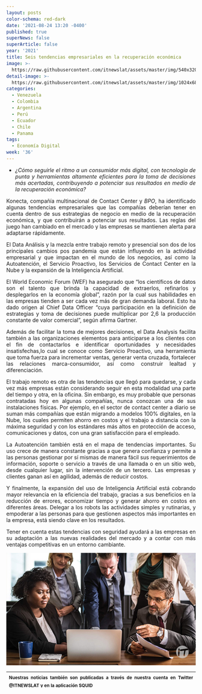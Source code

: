 ```yaml
---
layout: posts
color-schema: red-dark
date: '2021-08-24 13:20 -0400'
published: true
superNews: false
superArticle: false
year: '2021'
title: Seis tendencias empresariales en la recuperación económica
image: >-
  https://raw.githubusercontent.com/itnewslat/assets/master/img/540x320/Reunion-Ejecutivos-p.jpg
detail-image: >-
  https://raw.githubusercontent.com/itnewslat/assets/master/img/1024x680/Reunion-Ejecutivos-g.jpg
categories:
  - Venezuela
  - Colombia
  - Argentina
  - Perú
  - Ecuador
  - Chile
  - Panama
tags:
  - Economía Digital
week: '36'
---
```

<ul style="list-style-type: disc; text-align: justify;">
	<li><em>¿Cómo seguirle el ritmo a un consumidor más digital, con tecnología de punta y herramientas altamente eficientes para la toma de decisiones más acertadas, contribuyendo a potenciar sus resultados en medio de la recuperación económica?</em></li>
</ul>
<p style="text-align: justify;">Konecta, compañía multinacional de Contact Center y <em>BPO</em>, ha identificado algunas tendencias empresariales que las compañías deberían tener en cuenta dentro de sus estrategias de negocio en medio de la recuperación económica, y que contribuirán a potenciar sus resultados. Las reglas del juego han cambiado en el mercado y las empresas se mantienen alerta para adaptarse rápidamente.</p>
<p style="text-align: justify;">El Data Análisis y la mezcla entre trabajo remoto y presencial son dos de los principales cambios pos pandemia que están influyendo en la actividad empresarial y que impactan en el mundo de los negocios, así como la Autoatención, el Servicio Proactivo, los Servicios de Contact Center en la Nube y la expansión de la Inteligencia Artificial.</p>
<p style="text-align: justify;">El World Economic Forum (WEF) ha asegurado que “los científicos de datos son el talento que brinda la capacidad de extraerlos, refinarlos y desplegarlos en la economía global”, razón por la cual sus habilidades en las empresas tienden a ser cada vez más de gran demanda laboral. Esto ha dado origen al Chief Data Officer “cuya participación en la definición de estrategias y toma de decisiones puede multiplicar por 2,6 la producción constante de valor comercial”, según afirma Gartner.</p>
<p style="text-align: justify;">Además de facilitar la toma de mejores decisiones, el Data Analysis facilita también a las organizaciones elementos para anticiparse a los clientes con el fin de contactarlos e identificar oportunidades y necesidades insatisfechas,lo cual se conoce como Servicio Proactivo, una herramienta que toma fuerza para incrementar ventas, generar venta cruzada, fortalecer las relaciones marca-consumidor, así como construir lealtad y diferenciación.</p>
<p style="text-align: justify;">El trabajo remoto es otra de las tendencias que llegó para quedarse, y cada vez más empresas están considerando seguir en esta modalidad una parte del tiempo y otra, en la oficina. Sin embargo, es muy probable que personas contratadas hoy en algunas compañías, nunca conozcan una de sus instalaciones físicas. Por ejemplo, en el sector de contact center a diario se suman más compañías que están migrando a modelos 100% digitales, en la Nube, los cuales permiten ahorro en costos y el trabajo a distancia con la máxima seguridad y con los estándares más altos en protección de acceso, comunicaciones y datos, con una gran satisfacción para el empleado.</p>
<p style="text-align: justify;">La Autoatención también está en el mapa de tendencias importantes. Su uso crece de manera constante gracias a que genera confianza y permite a las personas gestionar por sí mismas de manera fácil sus requerimientos de información, soporte o servicio a través de una llamada o en un sitio web, desde cualquier lugar, sin la intervención de un tercero. Las empresas y clientes ganan así en agilidad, además de reducir costos.</p>
<p style="text-align: justify;">Y finalmente, la expansión del uso de Inteligencia Artificial está cobrando mayor relevancia en la eficiencia del trabajo, gracias a sus beneficios en la reducción de errores, economizar tiempo y generar ahorro en costos en diferentes áreas. Delegar a los robots las actividades simples y rutinarias, y empoderar a las personas para que gestionen aspectos más importantes en la empresa, está siendo clave en los resultados.</p>
<p style="text-align: justify;">Tener en cuenta estas tendencias con seguridad ayudará a las empresas en su adaptación a las nuevas realidades del mercado y a contar con más ventajas competitivas en un entorno cambiante.</p>

![](https://raw.githubusercontent.com/itnewslat/assets/master/img/540x320/Reunion-Ejecutivos-p.jpg)

<table style="height: 42px;" width="569">
<tbody>
<tr>
<td style="text-align: justify;"><sub><strong>Nuestras noticias también son publicadas a través de nuestra cuenta en Twitter <a href="https://twitter.com/itnewslat?lang=es">@ITNEWSLAT</a> y en la aplicación <a href="https://squidapp.co/en/">SQUID</a></strong></sub></td>
</tr>
</tbody>
</table>
